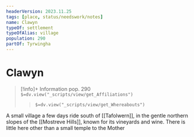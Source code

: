 ```yaml
---
headerVersion: 2023.11.25
tags: [place, status/needswork/notes]
name: Clawyn
typeOf: settlement
typeOfAlias: village
population: 290
partOf: Tyrwingha
---
```

# Clawyn
>[!info]+ Information
> pop. 290
> `$=dv.view("_scripts/view/get_Affiliations")`
>> `$=dv.view("_scripts/view/get_Whereabouts")`

A small village a few days ride south of [[Tafolwern]], in the gentle northern slopes of the [[Mostreve Hills]], known for its vineyards and wine. There is little here other than a small temple to the Mother 
